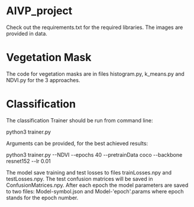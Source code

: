 # AIVP_project
Check out the requirements.txt for the required libraries.
The images are provided in data.

# Vegetation Mask
The code for vegetation masks are in files histogram.py, k_means.py and NDVI.py for the 3 approaches.

# Classification
The classification Trainer should be run from command line:

python3 trainer.py

Arguments can be provided, for the best achieved results: 

python3 trainer.py --NDVI --epochs 40 --pretrainData coco --backbone resnet152 --lr 0.01

The model save training and test losses to files trainLosses.npy and testLosses.npy. The test confusion matrices will be saved in ConfusionMatrices.npy. After each epoch the model parameters are saved to two files: Model-symbol.json and Model-'epoch'.params where epoch stands for the epoch number. 
